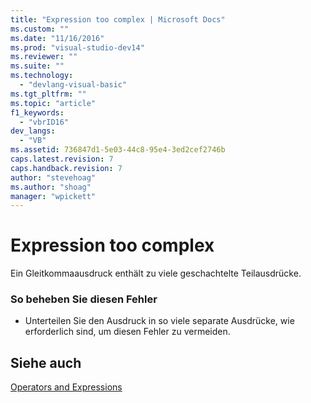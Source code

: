 ```yaml
---
title: "Expression too complex | Microsoft Docs"
ms.custom: ""
ms.date: "11/16/2016"
ms.prod: "visual-studio-dev14"
ms.reviewer: ""
ms.suite: ""
ms.technology: 
  - "devlang-visual-basic"
ms.tgt_pltfrm: ""
ms.topic: "article"
f1_keywords: 
  - "vbrID16"
dev_langs: 
  - "VB"
ms.assetid: 736847d1-5e03-44c8-95e4-3ed2cef2746b
caps.latest.revision: 7
caps.handback.revision: 7
author: "stevehoag"
ms.author: "shoag"
manager: "wpickett"
---
```

# Expression too complex
Ein Gleitkommaausdruck enthält zu viele geschachtelte Teilausdrücke.  
  
### So beheben Sie diesen Fehler  
  
-   Unterteilen Sie den Ausdruck in so viele separate Ausdrücke, wie erforderlich sind, um diesen Fehler zu vermeiden.  
  
## Siehe auch  
 [Operators and Expressions](../../../visual-basic/programming-guide/language-features/operators-and-expressions/index.md)